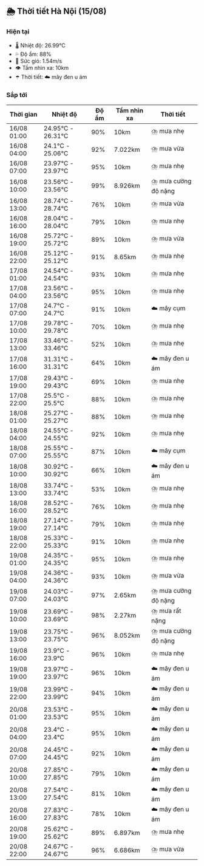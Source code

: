 ## 🌦️ Thời tiết Hà Nội (15/08)

### Hiện tại

- 🌡️ Nhiệt độ: 26.99℃
- 💦 Độ ẩm: 88%
- 💨 Sức gió: 1.54m/s
- 👁️ Tầm nhìn xa: 10km
- ☂️ Thời tiết: ☁️ mây đen u ám

### Sắp tới

| Thời gian | Nhiệt độ | Độ ẩm | Tầm nhìn xa | Thời tiết |
| --- | --- | --- | --- | --- |
| 16/08 01:00 | 24.95℃ - 26.31℃ | 90% | 10km | ⛈️ mưa nhẹ |
| 16/08 04:00 | 24.1℃ - 25.06℃ | 92% | 7.022km | ⛈️ mưa vừa |
| 16/08 07:00 | 23.97℃ - 23.97℃ | 95% | 10km | ⛈️ mưa nhẹ |
| 16/08 10:00 | 23.56℃ - 23.56℃ | 99% | 8.926km | ⛈️ mưa cường độ nặng |
| 16/08 13:00 | 28.74℃ - 28.74℃ | 76% | 10km | ⛈️ mưa vừa |
| 16/08 16:00 | 28.04℃ - 28.04℃ | 79% | 10km | ⛈️ mưa nhẹ |
| 16/08 19:00 | 25.72℃ - 25.72℃ | 89% | 10km | ⛈️ mưa vừa |
| 16/08 22:00 | 25.12℃ - 25.12℃ | 91% | 8.65km | ⛈️ mưa nhẹ |
| 17/08 01:00 | 24.54℃ - 24.54℃ | 93% | 10km | ⛈️ mưa nhẹ |
| 17/08 04:00 | 23.56℃ - 23.56℃ | 95% | 10km | ⛈️ mưa nhẹ |
| 17/08 07:00 | 24.7℃ - 24.7℃ | 91% | 10km | ☁️ mây cụm |
| 17/08 10:00 | 29.78℃ - 29.78℃ | 70% | 10km | ⛈️ mưa nhẹ |
| 17/08 13:00 | 33.46℃ - 33.46℃ | 52% | 10km | ⛈️ mưa nhẹ |
| 17/08 16:00 | 31.31℃ - 31.31℃ | 64% | 10km | ☁️ mây đen u ám |
| 17/08 19:00 | 29.43℃ - 29.43℃ | 69% | 10km | ⛈️ mưa nhẹ |
| 17/08 22:00 | 25.5℃ - 25.5℃ | 88% | 10km | ⛈️ mưa nhẹ |
| 18/08 01:00 | 25.27℃ - 25.27℃ | 88% | 10km | ⛈️ mưa nhẹ |
| 18/08 04:00 | 24.55℃ - 24.55℃ | 92% | 10km | ⛈️ mưa nhẹ |
| 18/08 07:00 | 25.55℃ - 25.55℃ | 87% | 10km | ☁️ mây cụm |
| 18/08 10:00 | 30.92℃ - 30.92℃ | 66% | 10km | ☁️ mây đen u ám |
| 18/08 13:00 | 33.74℃ - 33.74℃ | 53% | 10km | ⛈️ mưa nhẹ |
| 18/08 16:00 | 28.52℃ - 28.52℃ | 76% | 10km | ⛈️ mưa nhẹ |
| 18/08 19:00 | 27.14℃ - 27.14℃ | 79% | 10km | ⛈️ mưa nhẹ |
| 18/08 22:00 | 25.33℃ - 25.33℃ | 91% | 10km | ⛈️ mưa nhẹ |
| 19/08 01:00 | 24.35℃ - 24.35℃ | 95% | 10km | ⛈️ mưa nhẹ |
| 19/08 04:00 | 24.36℃ - 24.36℃ | 93% | 10km | ⛈️ mưa vừa |
| 19/08 07:00 | 24.03℃ - 24.03℃ | 97% | 2.65km | ⛈️ mưa cường độ nặng |
| 19/08 10:00 | 23.69℃ - 23.69℃ | 98% | 2.27km | ⛈️ mưa rất nặng |
| 19/08 13:00 | 23.75℃ - 23.75℃ | 96% | 8.052km | ⛈️ mưa cường độ nặng |
| 19/08 16:00 | 23.9℃ - 23.9℃ | 96% | 10km | ⛈️ mưa nhẹ |
| 19/08 19:00 | 23.97℃ - 23.97℃ | 96% | 10km | ☁️ mây đen u ám |
| 19/08 22:00 | 23.99℃ - 23.99℃ | 94% | 10km | ☁️ mây đen u ám |
| 20/08 01:00 | 23.53℃ - 23.53℃ | 95% | 10km | ☁️ mây đen u ám |
| 20/08 04:00 | 23.4℃ - 23.4℃ | 95% | 10km | ☁️ mây đen u ám |
| 20/08 07:00 | 24.45℃ - 24.45℃ | 92% | 10km | ☁️ mây đen u ám |
| 20/08 10:00 | 27.85℃ - 27.85℃ | 79% | 10km | ☁️ mây đen u ám |
| 20/08 13:00 | 27.54℃ - 27.54℃ | 81% | 10km | ☁️ mây đen u ám |
| 20/08 16:00 | 27.83℃ - 27.83℃ | 78% | 10km | ☁️ mây đen u ám |
| 20/08 19:00 | 25.62℃ - 25.62℃ | 89% | 6.897km | ⛈️ mưa nhẹ |
| 20/08 22:00 | 24.67℃ - 24.67℃ | 96% | 6.686km | ⛈️ mưa vừa |

